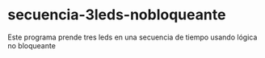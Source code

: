 # secuencia-3leds-nobloqueante
 Este programa prende tres leds en una secuencia de tiempo usando lógica no bloqueante
